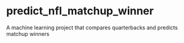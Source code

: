 # predict_nfl_matchup_winner
A machine learning project that compares quarterbacks and predicts matchup winners
